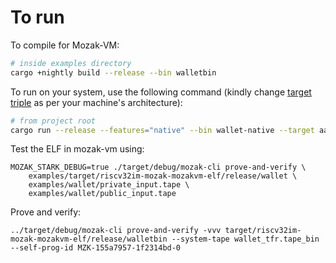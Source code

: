 # To run

To compile for Mozak-VM:

```sh
# inside examples directory
cargo +nightly build --release --bin walletbin
```

To run on your system, use the following command (kindly change [target triple](https://doc.rust-lang.org/cargo/appendix/glossary.html#target) as per your machine's architecture):

```sh
# from project root
cargo run --release --features="native" --bin wallet-native --target aarch64-apple-darwin
```

Test the ELF in mozak-vm using:
```
MOZAK_STARK_DEBUG=true ./target/debug/mozak-cli prove-and-verify \
    examples/target/riscv32im-mozak-mozakvm-elf/release/wallet \
    examples/wallet/private_input.tape \
    examples/wallet/public_input.tape
```

Prove and verify:

```
../target/debug/mozak-cli prove-and-verify -vvv target/riscv32im-mozak-mozakvm-elf/release/walletbin --system-tape wallet_tfr.tape_bin --self-prog-id MZK-155a7957-1f2314bd-0
```
